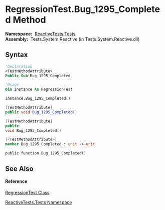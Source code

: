 # RegressionTest.Bug\_1295\_Completed Method

**Namespace:**  [ReactiveTests.Tests](ReactiveTests.Tests\ReactiveTests.Tests.md)  
**Assembly:**  Tests.System.Reactive (in Tests.System.Reactive.dll)

## Syntax

```vb
'Declaration
<TestMethodAttribute> _
Public Sub Bug_1295_Completed
```

```vb
'Usage
Dim instance As RegressionTest

instance.Bug_1295_Completed()
```

```csharp
[TestMethodAttribute]
public void Bug_1295_Completed()
```

```c++
[TestMethodAttribute]
public:
void Bug_1295_Completed()
```

```fsharp
[<TestMethodAttribute>]
member Bug_1295_Completed : unit -> unit 
```

```jscript
public function Bug_1295_Completed()
```

## See Also

#### Reference

[RegressionTest Class](RegressionTest\RegressionTest.md)

[ReactiveTests.Tests Namespace](ReactiveTests.Tests\ReactiveTests.Tests.md)




